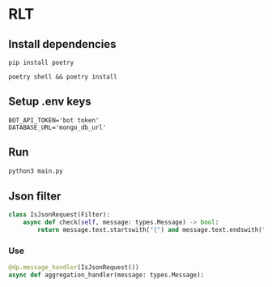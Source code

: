 # RLT

## Install dependencies

```
pip install poetry
```
```
poetry shell && poetry install
```
## Setup .env keys

```
BOT_API_TOKEN='bot token'
DATABASE_URL='mongo_db_url'

```
## Run

```python
python3 main.py
```

## Json filter

``` python
class IsJsonRequest(Filter):
    async def check(self, message: types.Message) -> bool:
        return message.text.startswith("{") and message.text.endswith("}")
```
### Use

``` python
@dp.message_handler(IsJsonRequest())
async def aggregation_handler(message: types.Message):
```


